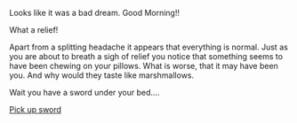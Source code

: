 Looks like it was a bad dream. Good Morning!!

What a relief!

Apart from a splitting headache it appears that everything is normal. 
Just as you are about to breath a sigh of relief you notice that something seems to have been chewing on your pillows.
What is worse, that it may have been you. And why would they taste like marshmallows.

Wait you have a sword under your bed....

[Pick up sword](sword/sword.md)
